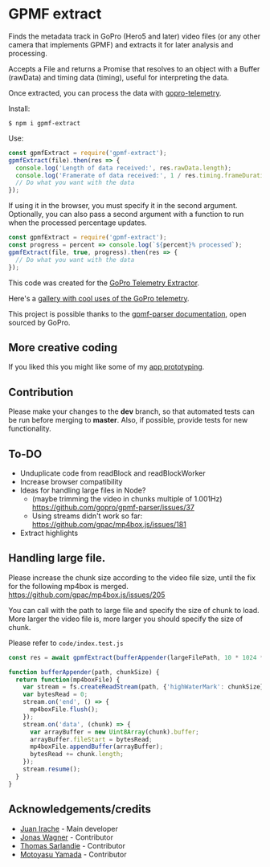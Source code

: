 # GPMF extract

Finds the metadata track in GoPro (Hero5 and later) video files (or any other camera that implements GPMF) and extracts it for later analysis and processing.

Accepts a File and returns a Promise that resolves to an object with a Buffer (rawData) and timing data (timing), useful for interpreting the data.

Once extracted, you can process the data with [gopro-telemetry](https://github.com/JuanIrache/gopro-telemetry).

Install:

```shell
$ npm i gpmf-extract
```

Use:

```js
const gpmfExtract = require('gpmf-extract');
gpmfExtract(file).then(res => {
  console.log('Length of data received:', res.rawData.length);
  console.log('Framerate of data received:', 1 / res.timing.frameDuration);
  // Do what you want with the data
});
```

If using it in the browser, you must specify it in the second argument. Optionally, you can also pass a second argument with a function to run when the processed percentage updates.

```js
const gpmfExtract = require('gpmf-extract');
const progress = percent => console.log(`${percent}% processed`);
gpmfExtract(file, true, progress).then(res => {
  // Do what you want with the data
});
```

This code was created for the [GoPro Telemetry Extractor](https://goprotelemetryextractor.com/free).

Here's a [gallery with cool uses of the GoPro telemetry](https://goprotelemetryextractor.com/gallery).

This project is possible thanks to the [gpmf-parser documentation](https://github.com/gopro/gpmf-parser), open sourced by GoPro.

## More creative coding

If you liked this you might like some of my [app prototyping](https://prototyping.barcelona).

## Contribution

Please make your changes to the **dev** branch, so that automated tests can be run before merging to **master**. Also, if possible, provide tests for new functionality.

## To-DO

- Unduplicate code from readBlock and readBlockWorker
- Increase browser compatibility
- Ideas for handling large files in Node?
  - (maybe trimming the video in chunks multiple of 1.001Hz) https://github.com/gopro/gpmf-parser/issues/37
  - Using streams didn't work so far: https://github.com/gpac/mp4box.js/issues/181
- Extract highlights

## Handling large file.

Please increase the chunk size according to the video file size,
until the fix for the following mp4box is merged.
https://github.com/gpac/mp4box.js/issues/205

You can call with the path to large file and specify the size of chunk to load.
More larger the video file is, more larger you should specify the size of chunk.

Please refer to `code/index.test.js`

```js
const res = await gpmfExtract(bufferAppender(largeFilePath, 10 * 1024 * 1024));

function bufferAppender(path, chunkSize) {
  return function(mp4boxFile) {
    var stream = fs.createReadStream(path, {'highWaterMark': chunkSize});
    var bytesRead = 0;
    stream.on('end', () => {
      mp4boxFile.flush();
    });
    stream.on('data', (chunk) => {
      var arrayBuffer = new Uint8Array(chunk).buffer;
      arrayBuffer.fileStart = bytesRead;
      mp4boxFile.appendBuffer(arrayBuffer);
      bytesRead += chunk.length;
    });
    stream.resume();
  }
}
```

## Acknowledgements/credits

- [Juan Irache](https://github.com/JuanIrache) - Main developer
- [Jonas Wagner](https://github.com/jwagner) - Contributor
- [Thomas Sarlandie](https://github.com/sarfata) - Contributor
- [Motoyasu Yamada](https://github.com/motoyasu-yamada) - Contributor
